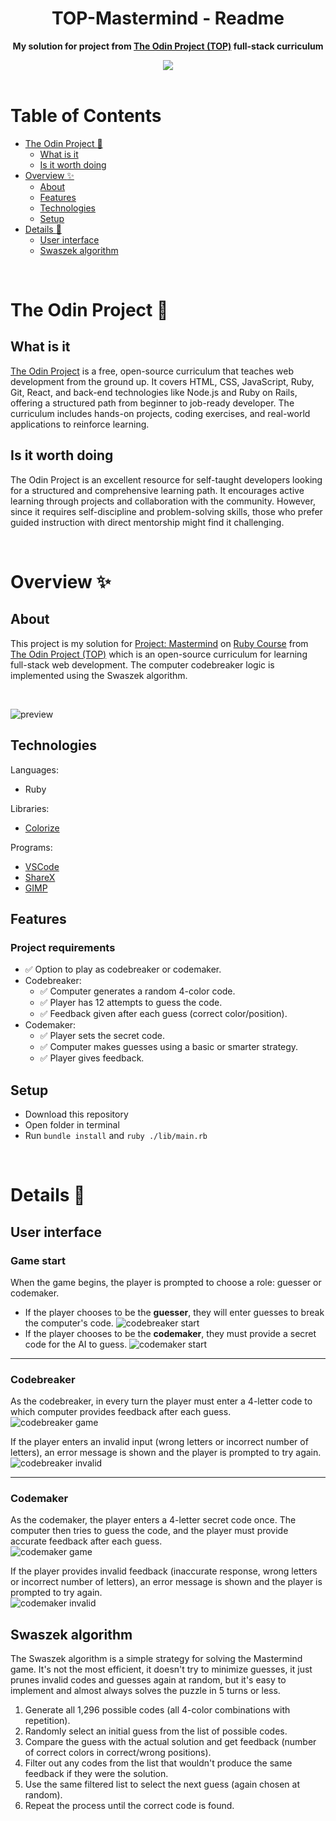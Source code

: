 <h1 align="center">TOP-Mastermind - Readme</h1>
<p align="center">
  <strong>
    My solution for project from <a href="https://www.theodinproject.com" target="_blank">The Odin Project (TOP)</a> full-stack curriculum
  </strong>
</p>
<div align="center">
  <a href="https://www.theodinproject.com">
    <img src="_for_readme/banner.png">
  </a>
</div>

<br>

# Table of Contents
* [The Odin Project :thinking:](#the-odin-project-thinking)
  * [What is it](#what-is-it)
  * [Is it worth doing](#is-it-worth-doing)
* [Overview :sparkles:](#overview-sparkles)
  * [About](#about)
  * [Features](#features)
  * [Technologies](#technologies)
  * [Setup](#setup)
* [Details :scroll:](#details-scroll)
  * [User interface](#user-interface)
  * [Swaszek algorithm](#swaszek-algorithm)

<br>

# The Odin Project :thinking:

## What is it  
[The Odin Project](https://www.theodinproject.com) is a free, open-source curriculum that teaches web development from the ground up. It covers HTML, CSS, JavaScript, Ruby, Git, React, and back-end technologies like Node.js and Ruby on Rails, offering a structured path from beginner to job-ready developer. The curriculum includes hands-on projects, coding exercises, and real-world applications to reinforce learning.

## Is it worth doing  
The Odin Project is an excellent resource for self-taught developers looking for a structured and comprehensive learning path. It encourages active learning through projects and collaboration with the community. However, since it requires self-discipline and problem-solving skills, those who prefer guided instruction with direct mentorship might find it challenging.

<br>

# Overview :sparkles:

## About
This project is my solution for [Project: Mastermind](https://www.theodinproject.com/lessons/ruby-mastermind) on [Ruby Course](https://www.theodinproject.com/paths/full-stack-ruby-on-rails/courses/ruby) from [The Odin Project (TOP)](https://www.theodinproject.com) which is an open-source curriculum for learning full-stack web development. The computer codebreaker logic is implemented using the Swaszek algorithm.

<br>

![preview](/_for_readme/preview.png)

## Technologies
Languages:
- Ruby

Libraries:
- [Colorize](https://rubygems.org/gems/colorize/versions/1.1.0)
  
Programs:
- [VSCode](https://code.visualstudio.com)
- [ShareX](https://getsharex.com)
- [GIMP](https://www.gimp.org)

## Features
### Project requirements
- ✅ Option to play as codebreaker or codemaker.
- Codebreaker:
  - ✅ Computer generates a random 4-color code.
  - ✅ Player has 12 attempts to guess the code.
  - ✅ Feedback given after each guess (correct color/position).
- Codemaker:
  - ✅ Player sets the secret code.
  - ✅ Computer makes guesses using a basic or smarter strategy.
  - ✅ Player gives feedback.

## Setup
- Download this repository
- Open folder in terminal
- Run  `bundle install` and `ruby ./lib/main.rb`

<br>

# Details :scroll:

## User interface

### Game start  
When the game begins, the player is prompted to choose a role: guesser or codemaker.  
- If the player chooses to be the **guesser**, they will enter guesses to break the computer's code.
![codebreaker start](/_for_readme/UI/codebreaker_start.png)  
- If the player chooses to be the **codemaker**, they must provide a secret code for the AI to guess.
![codemaker start](/_for_readme/UI/codemaker_start.png)  


---

### Codebreaker 
As the codebreaker, in every turn the player must enter a 4-letter code to which computer provides feedback after each guess.  
![codebreaker game](/_for_readme/UI/codebreaker_game.png)  

If the player enters an invalid input (wrong letters or incorrect number of letters), an error message is shown and the player is prompted to try again.  
![codebreaker invalid](/_for_readme/UI/codebreaker_invalid.png)  

---

### Codemaker 
As the codemaker, the player enters a 4-letter secret code once. The computer then tries to guess the code, and the player must provide accurate feedback after each guess.  
![codemaker game](/_for_readme/UI/codemaker_game.png)  

If the player provides invalid feedback (inaccurate response, wrong letters or incorrect number of letters), an error message is shown and the player is prompted to try again.  
![codemaker invalid](/_for_readme/UI/codemaker_invalid.png)  

## Swaszek algorithm
The Swaszek algorithm is a simple strategy for solving the Mastermind game. It's not the most efficient, it doesn't try to minimize guesses, it just prunes invalid codes and guesses again at random, but it's easy to implement and almost always solves the puzzle in 5 turns or less. 

1. Generate all 1,296 possible codes (all 4-color combinations with repetition).
2. Randomly select an initial guess from the list of possible codes.
3. Compare the guess with the actual solution and get feedback (number of correct colors in correct/wrong positions).
4. Filter out any codes from the list that wouldn't produce the same feedback if they were the solution.
5. Use the same filtered list to select the next guess (again chosen at random).
6. Repeat the process until the correct code is found.
